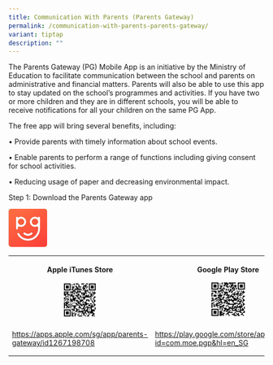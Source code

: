 ```yaml
---
title: Communication With Parents (Parents Gateway)
permalink: /communication-with-parents-parents-gateway/
variant: tiptap
description: ""
---
```

<p>The Parents Gateway (PG) Mobile App is an initiative by the Ministry of
Education to facilitate communication between the school and parents on
administrative and financial matters. Parents will also be able to use
this app to stay updated on the school’s programmes and activities. If
you have two or more children and they are in different schools, you will
be able to receive notifications for all your children on the same PG App.</p>
<p>The free app will bring several benefits, including:</p>
<p>• Provide parents with timely information about school events.</p>
<p>• Enable parents to perform a range of functions including giving consent
for school activities.</p>
<p>• Reducing usage of paper and decreasing environmental impact.</p>
<p>Step 1: Download the Parents Gateway app</p>
<div class="isomer-image-wrapper">
<img style="width: 15%;" height="auto" width="100%" alt="" src="/images/PG_logo.jpg">
</div>
<p></p>
<table style="minWidth: 50px">
<colgroup>
<col>
<col>
</colgroup>
<tbody>
<tr>
<th rowspan="1" colspan="1">
<p>Apple iTunes Store</p>
<p></p>
<div class="isomer-image-wrapper">
<img style="width: 25%;" height="auto" width="100%" alt="" src="/images/Apple_store.jpg">
</div>
</th>
<th rowspan="1" colspan="1">
<p>Google Play Store</p>
<p></p>
<div class="isomer-image-wrapper">
<img style="width: 25%;" height="auto" width="100%" alt="" src="/images/Google_playstore.jpg">
</div>
</th>
</tr>
<tr>
<td rowspan="1" colspan="1">
<p><a href="https://apps.apple.com/sg/app/parents-gateway/id1267198708" rel="noopener nofollow" target="_blank">https://apps.apple.com/sg/app/parents-gateway/id1267198708</a>
</p>
</td>
<td rowspan="1" colspan="1">
<p><a href="https://play.google.com/store/apps/details?id=com.moe.pgp&amp;hl=en_SG" rel="noopener nofollow" target="_blank">https://play.google.com/store/apps/details?id=com.moe.pgp&amp;hl=en_SG</a>
</p>
</td>
</tr>
</tbody>
</table>
<p></p>